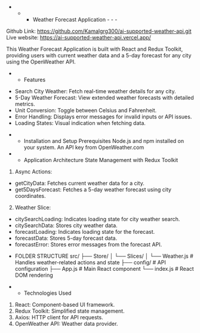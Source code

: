 - - - Weather Forecast Application - - -

Github Link: https://github.com/Kamalgrg300/ai-supported-weather-api.git
Live website: https://ai-supported-weather-api.vercel.app/

This Weather Forecast Application is built with React and Redux Toolkit, providing users with current weather data and a 5-day forecast for any city using the OpenWeather API.

- - Features

* Search City Weather: Fetch real-time weather details for any city.
* 5-Day Weather Forecast: View extended weather forecasts with detailed metrics.
* Unit Conversion: Toggle between Celsius and Fahrenheit.
* Error Handling: Displays error messages for invalid inputs or API issues.
* Loading States: Visual indication when fetching data.

- - Installation and Setup
    Prerequisites
    Node.js and npm installed on your system.
    An API key from OpenWeather.com

- - Application Architecture
    State Management with Redux Toolkit

1. Async Actions:

- getCityData: Fetches current weather data for a city.
- get5DaysForecast: Fetches a 5-day weather forecast using city coordinates.

2. Weather Slice:

- citySearchLoading: Indicates loading state for city weather search.
- citySearchData: Stores city weather data.
- forecastLoading: Indicates loading state for the forecast.
- forecastData: Stores 5-day forecast data.
- forecastError: Stores error messages from the forecast API.

* FOLDER STRUCTURE
  src/
  ├── Store/
  │ └── Slices/
  │ └── Weather.js # Handles weather-related actions and state
  ├── config/ # API configuration
  ├── App.js # Main React component
  └── index.js # React DOM rendering

* - Technologies Used

1. React: Component-based UI framework.
2. Redux Toolkit: Simplified state management.
3. Axios: HTTP client for API requests.
4. OpenWeather API: Weather data provider.
